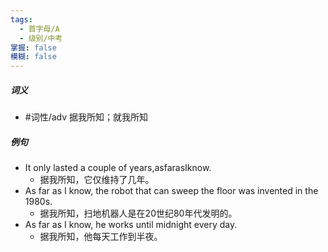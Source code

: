 ```yaml
---
tags:
  - 首字母/A
  - 级别/中考
掌握: false
模糊: false
---
```

##### 词义
- #词性/adv  据我所知；就我所知
##### 例句
- It only lasted a couple of years,asfarasIknow.
	- 据我所知，它仅维持了几年。
- As far as I know, the robot that can sweep the floor was invented in the 1980s.
	- 据我所知，扫地机器人是在20世纪80年代发明的。
- As far as I know, he works until midnight every day.
	- 据我所知，他每天工作到半夜。
